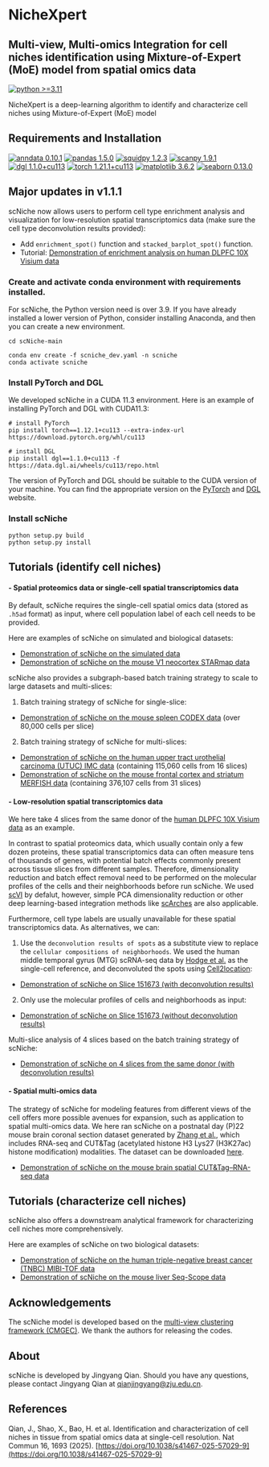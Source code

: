 # NicheXpert

## Multi-view, Multi-omics Integration for  cell niches identification using Mixture-of-Expert (MoE) model from spatial omics data

[![python >=3.11](https://img.shields.io/badge/python-%3E%3D3.11-brightgreen)](https://www.python.org/) 

NicheXpert is a deep-learning algorithm to identify and characterize cell niches using Mixture-of-Expert (MoE) model

<!-- ![avatar](images/workflow.jpg) -->


## Requirements and Installation
[![anndata 0.10.1](https://img.shields.io/badge/anndata-0.10.1-success)](https://pypi.org/project/anndata/) [![pandas 1.5.0](https://img.shields.io/badge/pandas-1.5.0-important)](https://pypi.org/project/pandas/) [![squidpy 1.2.3](https://img.shields.io/badge/squidpy-1.2.3-critical)](https://pypi.org/project/squidpy/) [![scanpy 1.9.1](https://img.shields.io/badge/scanpy-1.9.1-informational)](https://github.com/scverse/scanpy) [![dgl 1.1.0+cu113](https://img.shields.io/badge/dgl-1.1.0%2Bcu113-blueviolet)](https://www.dgl.ai/)  [![torch 1.21.1+cu113](https://img.shields.io/badge/torch-1.12.1%2Bcu113-%23808080)](https://pytorch.org/get-started/locally/) [![matplotlib 3.6.2](https://img.shields.io/badge/matplotlib-3.6.2-ff69b4)](https://pypi.org/project/matplotlib/) [![seaborn 0.13.0](https://img.shields.io/badge/seaborn-0.13.0-9cf)](https://pypi.org/project/seaborn/) 

## Major updates in v1.1.1
scNiche now allows users to perform cell type enrichment analysis and visualization for low-resolution spatial transcriptomics data (make sure the cell type deconvolution results provided):
   * Add `enrichment_spot()` function and `stacked_barplot_spot()` function.
   * Tutorial: [Demonstration of enrichment analysis on human DLPFC 10X Visium data](tutorial/tutorial_DLPFC-analysis.ipynb) 


### Create and activate conda environment with requirements installed.
For scNiche, the Python version need is over 3.9. If you have already installed a lower version of Python, consider installing Anaconda, and then you can create a new environment.
```
cd scNiche-main

conda env create -f scniche_dev.yaml -n scniche
conda activate scniche
```

### Install PyTorch and DGL
We developed scNiche in a CUDA 11.3 environment. Here is an example of installing PyTorch and DGL with CUDA11.3:
```
# install PyTorch
pip install torch==1.12.1+cu113 --extra-index-url https://download.pytorch.org/whl/cu113

# install DGL
pip install dgl==1.1.0+cu113 -f https://data.dgl.ai/wheels/cu113/repo.html
```
The version of PyTorch and DGL should be suitable to the CUDA version of your machine. You can find the appropriate version on the [PyTorch](https://pytorch.org/get-started/locally/) and [DGL](https://www.dgl.ai/) website.


### Install scNiche
```
python setup.py build
python setup.py install
```

## Tutorials (identify cell niches)
#### - Spatial proteomics data or single-cell spatial transcriptomics data

By default, scNiche requires the single-cell spatial omics data (stored as `.h5ad` format) as input, where cell population label of each cell needs to be provided. 

Here are examples of scNiche on simulated and biological datasets:
* [Demonstration of scNiche on the simulated data](tutorial/tutorial_simulated.ipynb)
* [Demonstration of scNiche on the mouse V1 neocortex STARmap data](tutorial/tutorial_STARmap.ipynb)


scNiche also provides a subgraph-based batch training strategy to scale to large datasets and multi-slices:

1. Batch training strategy of scNiche for single-slice:
* [Demonstration of scNiche on the mouse spleen CODEX data](tutorial/tutorial_spleen.ipynb) (over 80,000 cells per slice)

2. Batch training strategy of scNiche for multi-slices:
* [Demonstration of scNiche on the human upper tract urothelial carcinoma (UTUC) IMC data](tutorial/tutorial_utuc.ipynb) (containing 115,060 cells from 16 slices)
* [Demonstration of scNiche on the mouse frontal cortex and striatum MERFISH data](tutorial/tutorial_MERFISH.ipynb) (containing 376,107 cells from 31 slices)


#### - Low-resolution spatial transcriptomics data 
We here take 4 slices from the same donor of the [human DLPFC 10X Visium data](http://spatial.libd.org/spatialLIBD/) as an example.

In contrast to spatial proteomics data, which usually contain only a few dozen proteins, these spatial transcriptomics data can often measure tens of thousands of genes, 
with potential batch effects commonly present across tissue slices from different samples. 
Therefore, dimensionality reduction and batch effect removal need to be performed on the molecular profiles of the cells and their neighborhoods before run scNiche.
We used [scVI](https://github.com/scverse/scvi-tools) by defalut, however, simple PCA dimensionality reduction or other deep learning-based integration methods like [scArches](https://github.com/theislab/scarches) are also applicable.

Furthermore, cell type labels are usually unavailable for these spatial transcriptomics data. As alternatives, 
we can: 
1. Use the `deconvolution results of spots` as a substitute view to replace the `cellular compositions of neighborhoods`. 
We used the human middle temporal gyrus (MTG) scRNA-seq data by [Hodge et al.](https://doi.org/10.1038/s41586-019-1506-7) as the single-cell reference, and deconvoluted the spots using [Cell2location](https://github.com/BayraktarLab/cell2location):

* [Demonstration of scNiche on Slice 151673 (with deconvolution results)](tutorial/tutorial_dlpfc151673.ipynb)

2. Only use the molecular profiles of cells and neighborhoods as input:

* [Demonstration of scNiche on Slice 151673 (without deconvolution results)](tutorial/tutorial_dlpfc151673-2view.ipynb)


Multi-slice analysis of 4 slices based on the batch training strategy of scNiche:

* [Demonstration of scNiche on 4 slices from the same donor (with deconvolution results)](tutorial/tutorial_DLPFC.ipynb)

#### - Spatial multi-omics data 
The strategy of scNiche for modeling features from different views of the cell offers more possible avenues for expansion, 
such as application to spatial multi-omics data. We here ran scNiche on a postnatal day (P)22 mouse brain coronal section 
dataset generated by [Zhang et al.](https://doi.org/10.1038/s41586-023-05795-1), which includes RNA-seq and CUT&Tag (acetylated histone H3 Lys27 (H3K27ac) histone modification) modalities.
The dataset can be downloaded [here](https://zenodo.org/records/10362607).

* [Demonstration of scNiche on the mouse brain spatial CUT&Tag–RNA-seq data](tutorial/tutorial_multi-omics.ipynb)


## Tutorials (characterize cell niches)
scNiche also offers a downstream analytical framework for characterizing cell niches more comprehensively.

Here are examples of scNiche on two biological datasets:
* [Demonstration of scNiche on the human triple-negative breast cancer (TNBC) MIBI-TOF data](tutorial/tutorial_tnbc.ipynb)
* [Demonstration of scNiche on the mouse liver Seq-Scope data](tutorial/tutorial_liver.ipynb)


## Acknowledgements
The scNiche model is developed based on the [multi-view clustering framework (CMGEC)](https://github.com/wangemm/CMGEC-TMM-2021). We thank the authors for releasing the codes.

## About
scNiche is developed by Jingyang Qian. Should you have any questions, please contact Jingyang Qian at qianjingyang@zju.edu.cn.

## References
Qian, J., Shao, X., Bao, H. et al. Identification and characterization of cell niches in tissue from spatial omics data at single-cell resolution. Nat Commun 16, 1693 (2025). [https://doi.org/10.1038/s41467-025-57029-9](https://doi.org/10.1038/s41467-025-57029-9)
